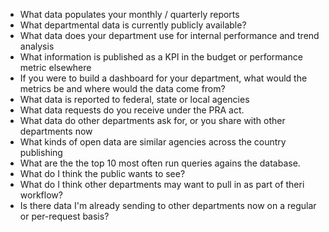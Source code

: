 * What data populates your monthly / quarterly reports
* What departmental data is currently publicly available?
* What data does your department use for internal performance and trend analysis
* What information is published as a KPI in the budget or performance metric elsewhere
* If you were to build a dashboard for your department, what would the metrics be and where would the data come from?
* What data is reported to federal, state or local agencies
* What data requests do you receive under the PRA act.
* What data do other departments ask for, or you share with other departments now
* What kinds of open data are similar agencies across the country publishing
* What are the the top 10 most often run queries agains the database.
* What do I think the public wants to see?
* What do I think other departments may want to pull in as part of theri workflow?
* Is there data I'm already sending to other departments now on a regular or per-request basis?














